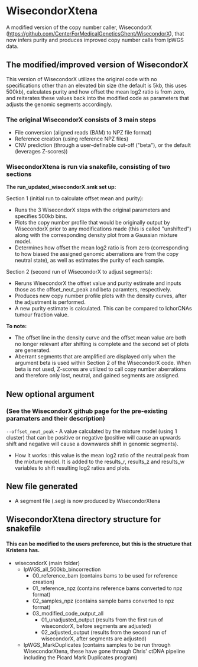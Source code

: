 # WisecondorXtena
A modified version of the copy number caller, WisecondorX (https://github.com/CenterForMedicalGeneticsGhent/WisecondorX), that now infers purity and produces improved copy number calls from lpWGS data.

## The modified/improved version of WisecondorX
This version of WisecondorX utilizes the original code with no specifications other than an elevated bin size (the default is 5kb, this uses 500kb), calculates purity and how offset the mean log2 ratio is from zero, and reiterates these values back into the modified code as parameters that adjusts the genomic segments accordingly.

### The original WisecondorX consists of 3 main steps
* File conversion (aligned reads (BAM) to NPZ file format)
* Reference creation (using reference NPZ files)
* CNV prediction (through a user-definable cut-off ("beta"), or the default (leverages Z-scores))


### WisecondorXtena is run via snakefile, consisting of two sections
**The run_updated_wisecondorX.smk set up:** 

Section 1 (initial run to calculate offset mean and purity):
* Runs the 3 WisecondorX steps with the original parameters and specifies 500kb bins.
* Plots the copy number profile that would be originally output by WisecondorX prior to any modifications made (this is called "unshifted") along with the corresponding density plot from a Gaussian mixture model.
* Determines how offset the mean log2 ratio is from zero (corresponding to how biased the assigned genomic aberrations are from the copy neutral state), as well as estimates the purity of each sample.

Section 2 (second run of WisecondorX to adjust segments):
* Reruns WisecondorX the offset value and purity estimate and inputs those as the offset_neut_peak and beta paramters, respectively.
* Produces new copy number profile plots with the density curves, after the adjustment is performed.
* A new purity estimate is calculated. This can be compared to IchorCNAs tumour fraction value.

**To note:**
* The offset line in the density curve and the offset mean value are both no longer relevant after shifting is complete and the second set of plots are generated.
* Aberrant segments that are amplified are displayed only when the argument beta is used within Section 2 of the WisecondorX code. When beta is not used, Z-scores are utilized to call copy number aberrations and therefore only lost, neutral, and gained segments are assigned.

## New optional argument 
### (See the WisecondorX github page for the pre-existing paramaters and their description)
`--offset_neut_peak` - A value calculated by the mixture model (using 1 cluster) that can be positive or negative (positive will cause an upwards shift and negative will cause a downwards shift in genomic segments). 
* How it works : this value is the mean log2 ratio of the neutral peak from the mixture model. It is added to the results_r, results_z and results_w variables to shift resulting log2 ratios and plots. 

## New file generated
* A segment file (.seg) is now produced by WisecondorXtena

## WisecondorXtena directory structure for snakefile
#### This can be modified to the users preference, but this is the structure that Kristena has. 
 - wisecondorX (main folder)
   - lpWGS_all_500kb_bincorrection
     - 00_reference_bam (contains bams to be used for reference creation)
     - 01_reference_npz (contains reference bams converted to npz format)
     - 02_samples_npz (contains sample bams converted to npz format)
     - 03_modified_code_output_all
       - 01_unadjusted_output (results from the first run of wisecondorX, before segments are adjusted)
       - 02_adjusted_output (results from the second run of wisecondorX, after segments are adjusted)
   - lpWGS_MarkDuplicates (contains samples to be run through WisecondorXtena, these have gone through Chris' ctDNA pipeline including the Picard Mark Duplicates program) 
